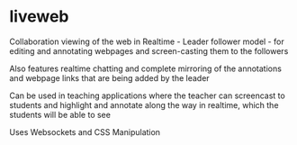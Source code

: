 liveweb
=======

Collaboration viewing of the web in Realtime - Leader follower model - for editing and annotating webpages and screen-casting them to the followers 

Also features realtime chatting and complete mirroring of the annotations and webpage links that are being added by the leader

Can be used in teaching applications where the teacher can screencast to students and highlight and annotate along the way in realtime, which the students will be able to see

Uses Websockets and CSS Manipulation
